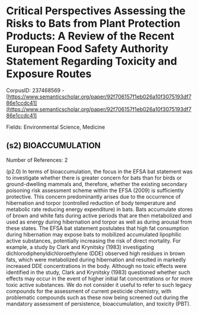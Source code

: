 # Critical Perspectives Assessing the Risks to Bats from Plant Protection Products: A Review of the Recent European Food Safety Authority Statement Regarding Toxicity and Exposure Routes

CorpusID: 237468569 - [https://www.semanticscholar.org/paper/92f706157f1eb026a10f3075193df786e1ccdc41](https://www.semanticscholar.org/paper/92f706157f1eb026a10f3075193df786e1ccdc41)

Fields: Environmental Science, Medicine

## (s2) BIOACCUMULATION
Number of References: 2

(p2.0) In terms of bioaccumulation, the focus in the EFSA bat statement was to investigate whether there is greater concern for bats than for birds or ground-dwelling mammals and, therefore, whether the existing secondary poisoning risk assessment scheme within the EFSA (2009) is sufficiently protective. This concern predominantly arises due to the occurrence of hibernation and torpor (controlled reduction of body temperature and metabolic rate reducing energy expenditure) in bats. Bats accumulate stores of brown and white fats during active periods that are then metabolized and used as energy during hibernation and torpor as well as during arousal from these states. The EFSA bat statement postulates that high fat consumption during hibernation may expose bats to mobilized accumulated lipophilic active substances, potentially increasing the risk of direct mortality. For example, a study by Clark and Krynitsky (1983) investigating dichlorodiphenyldichloroethylene (DDE) observed high residues in brown fats, which were metabolized during hibernation and resulted in markedly increased DDE concentrations in the body. Although no toxic effects were identified in the study, Clark and Krynitsky (1983) questioned whether such effects may occur in the event of higher initial fat concentrations or for more toxic active substances. We do not consider it useful to refer to such legacy compounds for the assessment of current pesticide chemistry, with problematic compounds such as these now being screened out during the mandatory assessment of persistence, bioaccumulation, and toxicity (PBT).
